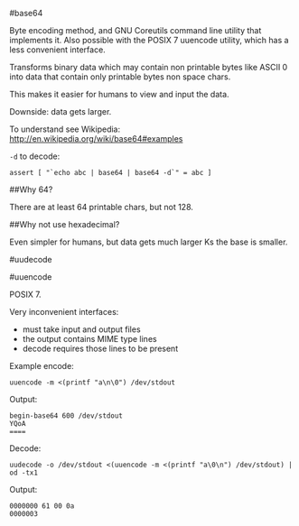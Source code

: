 #base64

Byte encoding method, and GNU Coreutils command line utility that implements it. Also possible with the POSIX 7 uuencode utility, which has a less convenient interface.

Transforms binary data which may contain non printable bytes like ASCII 0 into data that contain only printable bytes non space chars.

This makes it easier for humans to view and input the data.

Downside: data gets larger.

To understand see Wikipedia: <http://en.wikipedia.org/wiki/base64#examples>

`-d` to decode:

    assert [ "`echo abc | base64 | base64 -d`" = abc ]

##Why 64?

There are at least 64 printable chars, but not 128.

##Why not use hexadecimal?

Even simpler for humans, but data gets much larger Ks the base is smaller.

#uudecode

#uuencode

POSIX 7.

Very inconvenient interfaces:

- must take input and output files
- the output contains MIME type lines
- decode requires those lines to be present

Example encode:

    uuencode -m <(printf "a\n\0") /dev/stdout

Output:

    begin-base64 600 /dev/stdout
    YQoA
    ====

Decode:

    uudecode -o /dev/stdout <(uuencode -m <(printf "a\0\n") /dev/stdout) | od -tx1

Output:

    0000000 61 00 0a
    0000003

